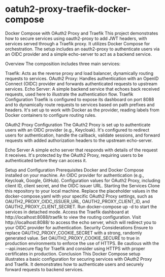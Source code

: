 # oatuh2-proxy-traefik-docker-compose
Docker Compose with OAuth2 Proxy and Traefik
This project demonstrates how to secure services using oauth2-proxy to add JWT headers, with services served through a Traefik proxy. It utilizes Docker Compose for orchestration. The setup includes an oauth2-proxy to authenticate users via an OIDC provider and a simple echo-server to act as a backend service.

Overview
The composition includes three main services:

Traefik: Acts as the reverse proxy and load balancer, dynamically routing requests to services.
OAuth2 Proxy: Handles authentication with an OpenID Connect (OIDC) provider and forwards authenticated requests to upstream services.
Echo Server: A simple backend service that echoes back received requests, used here to illustrate the authentication flow.
Traefik Configuration
Traefik is configured to expose its dashboard on port 8088 and to dynamically route requests to services based on path prefixes and headers. It's set up to work with Docker as the provider, reading labels from Docker containers to configure routing rules.

OAuth2 Proxy Configuration
The OAuth2 Proxy is set up to authenticate users with an OIDC provider (e.g., Keycloak). It's configured to redirect users for authentication, handle the callback, validate sessions, and forward requests with added authorization headers to the upstream echo-server.

Echo Server
A simple echo server that responds with details of the request it receives. It's protected by the OAuth2 Proxy, requiring users to be authenticated before they can access it.

Setup and Configuration
Prerequisites
Docker and Docker Compose installed on your machine.
An OIDC provider for authentication (e.g., Keycloak, Google, GitHub).
Configuration values for OAuth2 Proxy, including client ID, client secret, and the OIDC issuer URL.
Starting the Services
Clone this repository to your local machine.
Replace the placeholder values in the docker-compose.yaml with your specific OAuth2 Proxy settings, such as OAUTH2_PROXY_OIDC_ISSUER_URL, OAUTH2_PROXY_CLIENT_ID, and OAUTH2_PROXY_CLIENT_SECRET.
Run docker-compose up -d to start the services in detached mode.
Access the Traefik dashboard at http://localhost:8088/traefik to view the routing configuration.
Visit http://localhost:8088/ to access the echo server, which will redirect you to your OIDC provider for authentication.
Security Considerations
Ensure to replace OAUTH2_PROXY_COOKIE_SECRET with a strong, randomly generated value.
Set OAUTH2_PROXY_COOKIE_SECURE to true in production environments to enforce the use of HTTPS.
Be cautious with the --api.insecure flag for Traefik and consider using HTTPS with proper certificates in production.
Conclusion
This Docker Compose setup illustrates a basic configuration for securing services with OAuth2 Proxy and Traefik. It demonstrates how to authenticate users and securely forward requests to backend services.

